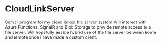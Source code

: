 # CloudLinkServer
Server program for my cloud linked file server system
Will interact with Azure Functions, SignalR and Blob Storage to provide remote access to a file server.
Will hopefully enable hybrid use of the file server between home and remote once I have made a custom client.
